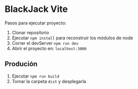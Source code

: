 # BlackJack Vite 

Pasos para ejecutar proyecto:


1. Clonar repositorio
2. Ejecutar ```npm install``` para reconstruir los módulos de node
3. Correr el devServer ```npm run dev```
4. Abrir el proyecto en: ```localhost:3000```

## Produción 

1. Ejecutar ```npm run build```
2. Tomar la carpeta ```dist``` y desplegarla